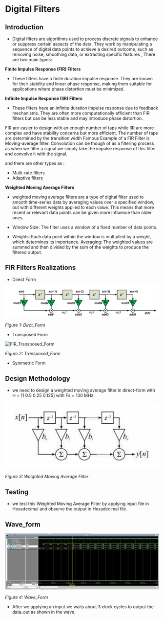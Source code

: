 # Digital Filters
## Introduction

 - Digital filters are algorithms used to process discrete signals to enhance or suppress certain aspects of the data. They work by manipulating a sequence of digital data points to achieve a desired outcome, such as removing noise, smoothing data, or extracting specific features , There are two main types:

**Finite Impulse Response (FIR) Filters**

- These filters have a finite duration impulse response. They are known for their stability and linear phase response, making them suitable for applications where phase distortion must be minimized.

**Infinite Impulse Response (IIR) Filters**

- These filters have an infinite duration impulse response due to feedback mechanisms. They are often more computationally efficient than FIR filters but can be less stable and may introduce phase distortion.

FIR are easier to design with an enough number of taps while IIR are more complex and have stability concerns but more efficient.
The number of taps are determined by the transition width 
Famous Example of a FIR Filter is Moving-average filter.
Convolution can be though of as a filtering process as when we filter a signal we simply take the impulse response of this filter and convolve it with the signal.

and there are other types as :
- Multi-rate filters
- Adaptive filters

**Weighted Moving Average Filters**

- weighted moving average filters are a type of digital filter used to smooth time-series data by averaging values over a specified window, but with different weights applied to each value. This means that more recent or relevant data points can be given more influence than older ones.

- Window Size: 
The filter uses a window of a fixed number of data points.

- Weights: 
Each data point within the window is multiplied by a weight, which determines its importance.
Averaging: The weighted values are summed and then divided by the sum of the weights to produce the filtered output.

## FIR Filters Realizations

- Direct Form

![FIR_Dirct_Form](./Moving_Average_Filter/image/dirct_form.png)

*Figure 1: Dirct_Form*


- Transposed Form

![FIR_Transposed_Form](/image/transposed_form.png)

*Figure 2: Transposed_Form*

- Symmetric Form

## Design Methodology 

- we need to design a weighted moving average filter in direct-form with H = [1  0.5  0.25  0.125] with Fs = 100 MHz.

![Weighted Moving Average Filter](image\weighted.png)

*Figure 3: Weighted Moving Average Filter*

## Testing 

- we test this Weighted Moving Average Filter by applying input file in Hexadecimal and observe the output in Hexadecimal file.

## Wave_form

![wave_form](image\wave_form.png)

*Figure 4: Wave_Form*

- After we applying an input we waits about 3 clock cycles to output the data_out as shown in the wave.










